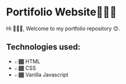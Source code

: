 # Portifolio Website👨🏾‍💻

Hi 🙋🏾‍♂️, Welcome to my portfolio repository 😊.

## Technologies used:

- 👉🏾 HTML
- 👉🏾 CSS
- 👉🏾 Vanilla Javascript
